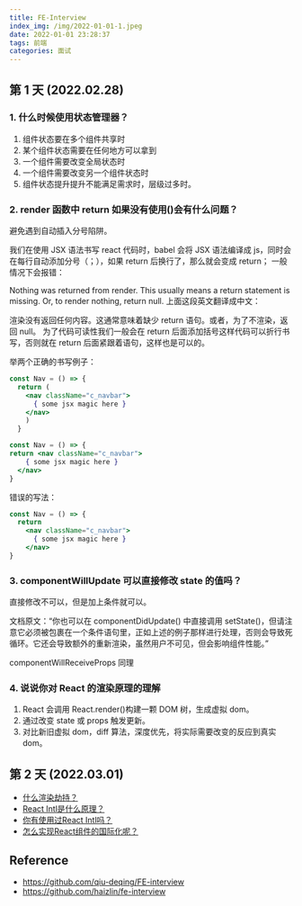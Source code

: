 ```yaml
---
title: FE-Interview
index_img: /img/2022-01-01-1.jpeg
date: 2022-01-01 23:28:37
tags: 前端
categories: 面试
---
```


## 第 1 天 (2022.02.28)

### 1. 什么时候使用状态管理器？

1. 组件状态要在多个组件共享时
1. 某个组件状态需要在任何地方可以拿到
1. 一个组件需要改变全局状态时
1. 一个组件需要改变另一个组件状态时
1. 组件状态提升提升不能满足需求时，层级过多时。

### 2. render 函数中 return 如果没有使用()会有什么问题？

避免遇到自动插入分号陷阱。

我们在使用 JSX 语法书写 react 代码时，babel 会将 JSX 语法编译成 js，同时会在每行自动添加分号（；），如果 return 后换行了，那么就会变成 return； 一般情况下会报错：

Nothing was returned from render. This usually means a return statement is missing. Or, to render nothing, return null.
上面这段英文翻译成中文：

渲染没有返回任何内容。这通常意味着缺少 return 语句。或者，为了不渲染，返回 null。
为了代码可读性我们一般会在 return 后面添加括号这样代码可以折行书写，否则就在 return 后面紧跟着语句，这样也是可以的。

举两个正确的书写例子：

```jsx
const Nav = () => {
  return (
    <nav className="c_navbar">
      { some jsx magic here }
    </nav>
    )
  }

const Nav = () => {
return <nav className="c_navbar">
    { some jsx magic here }
  </nav>
}
```

错误的写法：

```jsx
const Nav = () => {
  return
    <nav className="c_navbar">
      { some jsx magic here }
    </nav>
}
```

### 3. componentWillUpdate 可以直接修改 state 的值吗？

直接修改不可以，但是加上条件就可以。

文档原文：“你也可以在 componentDidUpdate() 中直接调用 setState()，但请注意它必须被包裹在一个条件语句里，正如上述的例子那样进行处理，否则会导致死循环。它还会导致额外的重新渲染，虽然用户不可见，但会影响组件性能。”

componentWillReceiveProps 同理

### 4. 说说你对 React 的渲染原理的理解

1. React 会调用 React.render()构建一颗 DOM 树，生成虚拟 dom。
2. 通过改变 state 或 props 触发更新。
3. 对比新旧虚拟 dom，diff 算法，深度优先，将实际需要改变的反应到真实 dom。

## 第 2 天 (2022.03.01)

- [什么渲染劫持？](https://github.com/haizlin/fe-interview/issues/949)
- [React Intl是什么原理？](https://github.com/haizlin/fe-interview/issues/948)
- [你有使用过React Intl吗？](https://github.com/haizlin/fe-interview/issues/947)
- [怎么实现React组件的国际化呢？](https://github.com/haizlin/fe-interview/issues/946)
## Reference

- <https://github.com/qiu-deqing/FE-interview>
- <https://github.com/haizlin/fe-interview>
